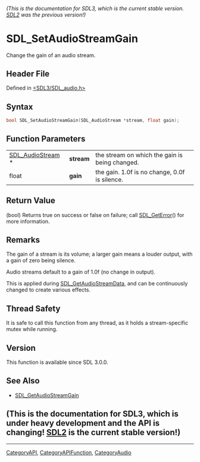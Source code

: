 ###### (This is the documentation for SDL3, which is the current stable version. [SDL2](https://wiki.libsdl.org/SDL2/) was the previous version!)
# SDL_SetAudioStreamGain

Change the gain of an audio stream.

## Header File

Defined in [<SDL3/SDL_audio.h>](https://github.com/libsdl-org/SDL/blob/main/include/SDL3/SDL_audio.h)

## Syntax

```c
bool SDL_SetAudioStreamGain(SDL_AudioStream *stream, float gain);
```

## Function Parameters

|                                      |            |                                                |
| ------------------------------------ | ---------- | ---------------------------------------------- |
| [SDL_AudioStream](SDL_AudioStream) * | **stream** | the stream on which the gain is being changed. |
| float                                | **gain**   | the gain. 1.0f is no change, 0.0f is silence.  |

## Return Value

(bool) Returns true on success or false on failure; call
[SDL_GetError](SDL_GetError)() for more information.

## Remarks

The gain of a stream is its volume; a larger gain means a louder output,
with a gain of zero being silence.

Audio streams default to a gain of 1.0f (no change in output).

This is applied during [SDL_GetAudioStreamData](SDL_GetAudioStreamData),
and can be continuously changed to create various effects.

## Thread Safety

It is safe to call this function from any thread, as it holds a
stream-specific mutex while running.

## Version

This function is available since SDL 3.0.0.

## See Also

- [SDL_GetAudioStreamGain](SDL_GetAudioStreamGain)


## (This is the documentation for SDL3, which is under heavy development and the API is changing! [SDL2](https://wiki.libsdl.org/SDL2/) is the current stable version!)



----
[CategoryAPI](CategoryAPI), [CategoryAPIFunction](CategoryAPIFunction), [CategoryAudio](CategoryAudio)

